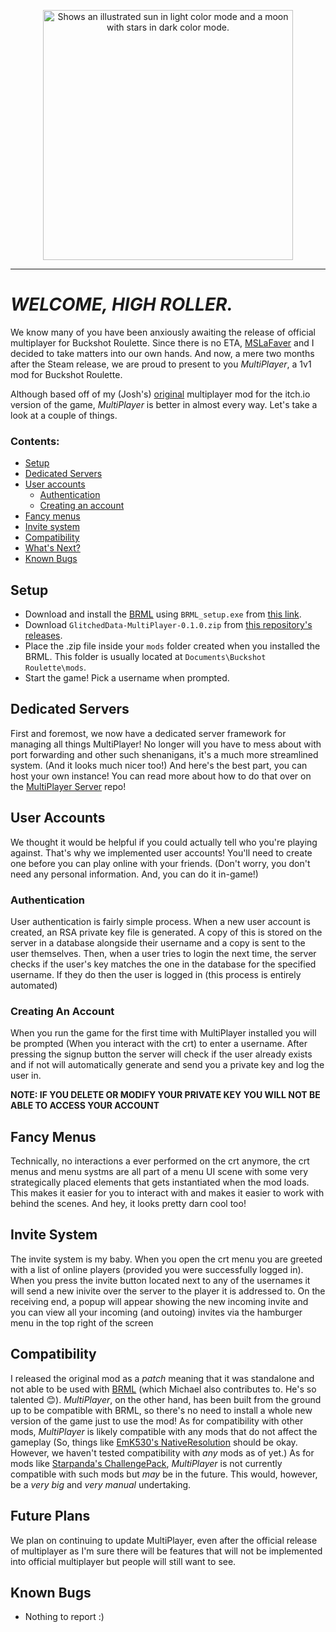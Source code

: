 <p align="center">
  <picture>
    <source media="(prefers-color-scheme: dark)" srcset="https://github.com/j-trueman/MultiPlayer/assets/82833724/efa40489-11e3-41ca-bc73-731a4bb3007e" width='400px'>
    <img alt="Shows an illustrated sun in light color mode and a moon with stars in dark color mode." src="https://github.com/j-trueman/MultiplayerClient/assets/82833724/4d29ab28-9e70-49d6-8963-bcfc532ace9c" width='400px'>
  </picture>
</p>

---

# _WELCOME, HIGH ROLLER._

We know many of you have been anxiously awaiting the release of official multiplayer for Buckshot Roulette. Since there is no ETA, [MSLaFaver](https://github.com/MSLaFaver/) and I decided to take matters into our own hands. And now, a mere two months after the Steam release, we are proud to present to you _MultiPlayer_, a 1v1 mod for Buckshot Roulette. 

Although based off of my (Josh's) [original](https://github.com/j-trueman/BuckshotRouletteMultiplayer) multiplayer mod for the itch.io version of the game, _MultiPlayer_ is better in almost every way. Let's take a look at a couple of things.

### Contents:
- [Setup](#setup)
- [Dedicated Servers](#dedicated-servers)
- [User accounts](#user-accounts)
  - [Authentication](#authentication)
  - [Creating an account](#creating-an-account)
- [Fancy menus](#fancy-menus)
- [Invite system](#invite-system)
- [Compatibility](#compatibility)
- [What's Next?](#future-plans)
- [Known Bugs](#known-bugs)

## Setup

* Download and install the [BRML](https://github.com/AGO061/BuckshotRouletteModLoader) using `BRML_setup.exe` from [this link](https://github.com/AGO061/BuckshotRouletteModLoader/releases/latest).
* Download `GlitchedData-MultiPlayer-0.1.0.zip` from [this repository's releases](https://github.com/j-trueman/MultiplayerClient/releases/latest).
* Place the .zip file inside your `mods` folder created when you installed the BRML. This folder is usually located at `Documents\Buckshot Roulette\mods`.
* Start the game! Pick a username when prompted.

## Dedicated Servers

First and foremost, we now have a dedicated server framework for managing all things MultiPlayer! No longer will you have to mess about with port forwarding and other such shenanigans, it's a much more streamlined system. (And it looks much nicer too!) And here's the best part, you can host your own instance! You can read more about how to do that over on the [MultiPlayer Server](https://www.github.com/j-trueman/MultiplayerServer) repo!

## User Accounts

We thought it would be helpful if you could actually tell who you're playing against. That's why we implemented user accounts! You'll need to create one before you can play online with your friends. (Don't worry, you don't need any personal information. And, you can do it in-game!)

### Authentication

User authentication is fairly simple process. When a new user account is created, an RSA private key file is generated. A copy of this is stored on the server in a database alongside their username and a copy is sent to the user themselves. Then, when a user tries to login the next time, the server checks if the user's key matches the one in the database for the specified username. If they do then the user is logged in (this process is entirely automated)

### Creating An Account

When you run the game for the first time with MultiPlayer installed you will be prompted (When you interact with the crt) to enter a username. After pressing the signup button the server will check if the user already exists and if not will automatically generate and send you a private key and log the user in. 

**NOTE: IF YOU DELETE OR MODIFY YOUR PRIVATE KEY YOU WILL NOT BE ABLE TO ACCESS YOUR ACCOUNT**

## Fancy Menus

Technically, no interactions a ever performed on the crt anymore, the crt menus and menu systms are all part of a menu UI scene with some very strategically placed elements that gets instantiated when the mod loads. This makes it easier for you to interact with and makes it easier to work with behind the scenes. And hey, it looks pretty darn cool too!

## Invite System

The invite system is my baby. When you open the crt menu you are greeted with a list of online players (provided you were successfully logged in). When you press the invite button located next to any of the usernames it will send a new inivite over the server to the player it is addressed to. On the receiving end, a popup will appear showing the new incoming invite and you can view all your incoming (and outoing) invites via the hamburger menu in the top right of the screen

## Compatibility

I released the original mod as a _patch_ meaning that it was standalone and not able to be used with [BRML](https://github.com/AGO061/BuckshotRouletteModLoader/) (which Michael also contributes to. He's so talented 😊). _MultiPlayer_, on the other hand, has been built from the ground up to be compatible with BRML, so there's no need to install a whole new version of the game just to use the mod! As for compatibility with other mods, _MultiPlayer_ is likely compatible with any mods that do not affect the gameplay (So, things like [EmK530's NativeResolution](https://github.com/EmK530/BRMods/tree/main/BRML/NativeResolution) should be okay. However, we haven't tested compatibility with _any_ mods as of yet.) As for mods like [Starpanda's ChallengePack](https://github.com/StarPandaBeg/ChallengePack), _MultiPlayer_ is not currently compatible with such mods but _may_ be in the future. This would, however, be a _very big_ and _very manual_ undertaking.

## Future Plans

We plan on continuing to update MultiPlayer, even after the official release of multiplayer as I'm sure there will be features that will not be implemented into official multiplayer but people will still want to see.

## Known Bugs
* Nothing to report :)
